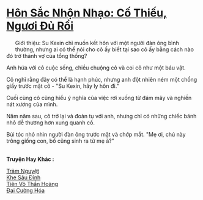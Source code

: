 <a href="https://truyentiki.com/hon-sac-nhon-nhao-co-thieu-nguoi-du-roi.33523/" title="Hôn Sắc Nhộn Nhạo: Cố Thiếu, Ngươi Đủ Rồi"><h1>Hôn Sắc Nhộn Nhạo: Cố Thiếu, Ngươi Đủ Rồi</h1></a><div style="display:table"><img align="right" style="float: left; padding: 10px;" src="https://truyentiki.com/images/story/200x260/33523.jpg" alt="">Giới thiệu: Su Kexin chỉ muốn kết hôn với một người đàn ông bình thường, nhưng ai có thể nói cho cô ấy biết tại sao cô ấy bằng cách nào đó trở thành vợ của tổng thống? <p></p> Anh hứa với cô cuộc sống, chiều chuộng cô và coi cô như một báu vật. <p></p> Cô nghĩ rằng đây có thể là hạnh phúc, nhưng anh đột nhiên ném một chồng giấy trước mặt cô - "Su Kexin, hãy ly hôn đi." <p></p> Cuối cùng cô cũng hiểu ý nghĩa của việc rơi xuống từ đám mây và nghiền nát xương của mình. <p></p> Năm năm sau, cô trở lại và đoàn tụ với anh, nhưng chỉ có những chiếc bánh nhỏ dễ thương hơn xung quanh cô. <p></p> Búi tóc nhỏ nhìn người đàn ông trước mặt và chớp mắt. "Mẹ ơi, chú này trông giống con, bố cũng sinh ra từ mẹ à?"</div><p><br><b>Truyện Hay Khác :</b></p><a href="https://truyentiki.com/tram-nguyet.33522/" alt="Trảm Nguyệt">Trảm Nguyệt</a><br/><a href="https://github.com/nownovels/top500/tree/master/truyenhay/33789/" alt="Khe Sâu Đỉnh">Khe Sâu Đỉnh</a><br/><a href="https://github.com/nownovels/top500/tree/master/truyenhay/33582/" alt="Tiên Võ Thần Hoàng">Tiên Võ Thần Hoàng</a><br/><a href="https://www.pinterest.com/pin/594756694531651678" alt="Đại Cường Hóa">Đại Cường Hóa</a><br/>
